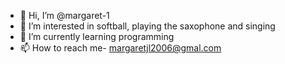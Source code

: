- 👋 Hi, I’m @margaret-1
- 👀 I’m interested in softball, playing the saxophone and singing
- 🌱 I’m currently learning programming
- 📫 How to reach me- margaretjl2006@gmal.com 

<!---
margaret-1/margaret-1 is a ✨ special ✨ repository because its `README.md` (this file) appears on your GitHub profile.
You can click the Preview link to take a look at your changes.
--->
